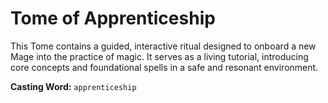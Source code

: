 # Tome of Apprenticeship

This Tome contains a guided, interactive ritual designed to onboard a new Mage into the practice of magic. It serves as a living tutorial, introducing core concepts and foundational spells in a safe and resonant environment.

**Casting Word:** `apprenticeship`
